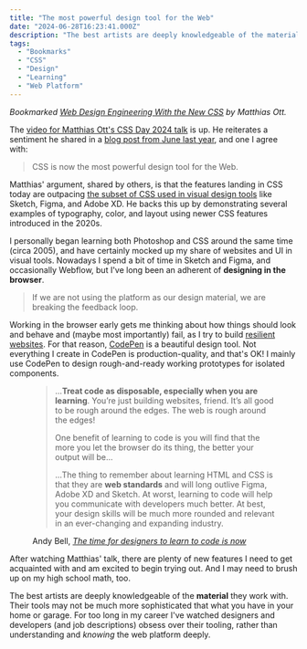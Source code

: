 ```yaml
---
title: "The most powerful design tool for the Web"
date: "2024-06-28T16:23:41.000Z"
description: "The best artists are deeply knowledgeable of the material they work with. Their tools may not be much more sophisticated that what you have in your home or garage."
tags: 
  - "Bookmarks"
  - "CSS"
  - "Design"
  - "Learning"
  - "Web Platform"
---
```


_Bookmarked [Web Design Engineering With the New CSS](https://www.youtube.com/watch?v=su6WA0kUUJE) by Matthias Ott._

The [video for Matthias Ott's CSS Day 2024 talk](https://www.youtube.com/watch?v=su6WA0kUUJE) is up. He reiterates a sentiment he shared in a [blog post from June last year](https://matthiasott.com/notes/the-new-css), and one I agree with:

> CSS is now the most powerful design tool for the Web.

Matthias' argument, shared by others, is that the features landing in CSS today are outpacing [the subset of CSS used in visual design tools](https://vasilis.nl/nerd/our-web-design-tools-are-holding-us-back/) like Sketch, Figma, and Adobe XD. He backs this up by demonstrating several examples of typography, color, and layout using newer CSS features introduced in the 2020s.

I personally began learning both Photoshop and CSS around the same time (circa 2005), and have certainly mocked up my share of websites and UI in visual tools. Nowadays I spend a bit of time in Sketch and Figma, and occasionally Webflow, but I've long been an adherent of **designing in the browser**.

> If we are not using the platform as our design material, we are breaking the feedback loop.

Working in the browser early gets me thinking about how things should look and behave and (maybe most importantly) fail, as I try to build [resilient websites](https://resilientwebdesign.com/). For that reason, [CodePen](https://codepen.io/) is a beautiful design tool. Not everything I create in CodePen is production-quality, and that's OK! I mainly use CodePen to design rough-and-ready working prototypes for isolated components.

<figure>
 <blockquote>
  <p>...<strong>Treat code as disposable, especially when you are learning</strong>. You’re just building websites, friend. It’s all good to be rough around the edges. The web is rough around the edges!</p>
  <p>One benefit of learning to code is you will find that the more you let the browser do its thing, the better your output will be...</p>
  <p>...The thing to remember about learning HTML and CSS is that they are <strong>web standards</strong> and will long outlive Figma, Adobe XD and Sketch. At worst, learning to code will help you communicate with developers much better. At best, your design skills will be much more rounded and relevant in an ever-changing and expanding industry.</p>
 </blockquote>
 <figcaption>Andy Bell, <cite><a href="https://piccalil.li/blog/the-time-for-designers-to-learn-to-code-is-now/">The time for designers to learn to code is now</a></cite></figcaption>
</figure>

After watching Matthias' talk, there are plenty of new features I need to get acquainted with and am excited to begin trying out. And I may need to brush up on my high school math, too.

The best artists are deeply knowledgeable of the **material** they work with. Their tools may not be much more sophisticated that what you have in your home or garage. For too long in my career I've watched designers and developers (and job descriptions) obsess over their tooling, rather than understanding and _knowing_ the web platform deeply.
